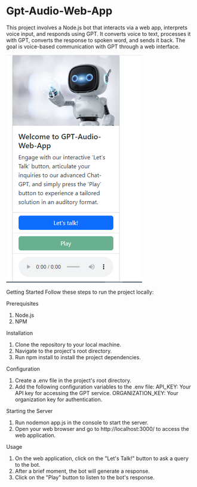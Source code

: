 # Gpt-Audio-Web-App
This project involves a Node.js bot that interacts via a web app, interprets voice input, and responds using GPT. It converts voice to text, processes it with GPT, converts the response to spoken word, and sends it back. The goal is voice-based communication with GPT through a web interface.

![Image Alt Text](public/home.png)


Getting Started
Follow these steps to run the project locally:


Prerequisites
1. Node.js
2. NPM


Installation
1. Clone the repository to your local machine.
2. Navigate to the project's root directory.
3. Run npm install to install the project dependencies.


Configuration
1. Create a .env file in the project's root directory.
2. Add the following configuration variables to the .env file:
   API_KEY: Your API key for accessing the GPT service.
   ORGANIZATION_KEY: Your organization key for authentication.


Starting the Server
1. Run nodemon app.js in the console to start the server.
2. Open your web browser and go to http://localhost:3000/ to access the    web application.


Usage
1. On the web application, click on the "Let's Talk!" button to ask a query to the bot.
2. After a brief moment, the bot will generate a response.
3. Click on the "Play" button to listen to the bot's response.
